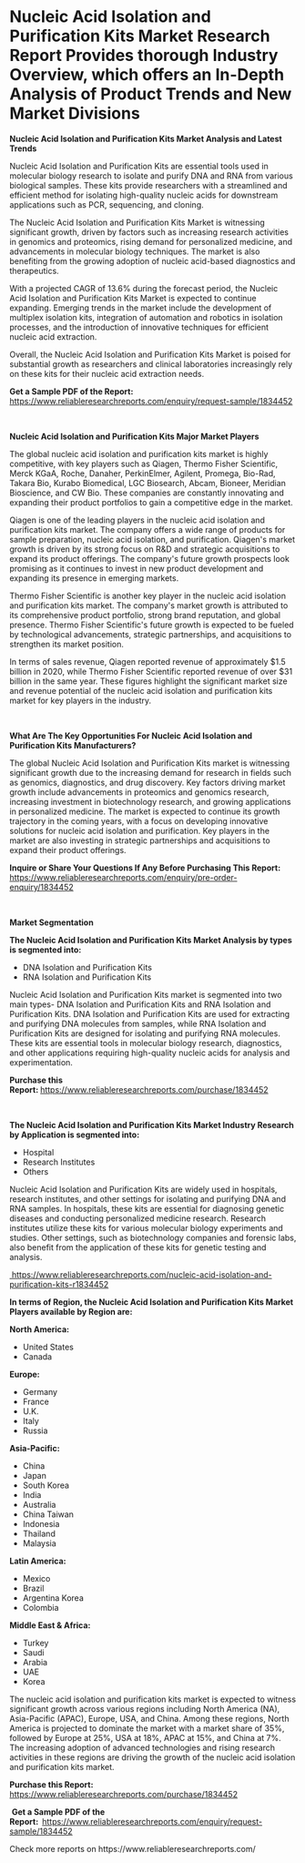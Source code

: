 <p><h1>Nucleic Acid Isolation and Purification Kits Market Research Report Provides thorough Industry Overview, which offers an In-Depth Analysis of Product Trends and New Market Divisions</h1></p><p><strong>Nucleic Acid Isolation and Purification Kits Market Analysis and Latest Trends</strong></p>
<p><p>Nucleic Acid Isolation and Purification Kits are essential tools used in molecular biology research to isolate and purify DNA and RNA from various biological samples. These kits provide researchers with a streamlined and efficient method for isolating high-quality nucleic acids for downstream applications such as PCR, sequencing, and cloning.</p><p>The Nucleic Acid Isolation and Purification Kits Market is witnessing significant growth, driven by factors such as increasing research activities in genomics and proteomics, rising demand for personalized medicine, and advancements in molecular biology techniques. The market is also benefiting from the growing adoption of nucleic acid-based diagnostics and therapeutics.</p><p>With a projected CAGR of 13.6% during the forecast period, the Nucleic Acid Isolation and Purification Kits Market is expected to continue expanding. Emerging trends in the market include the development of multiplex isolation kits, integration of automation and robotics in isolation processes, and the introduction of innovative techniques for efficient nucleic acid extraction.</p><p>Overall, the Nucleic Acid Isolation and Purification Kits Market is poised for substantial growth as researchers and clinical laboratories increasingly rely on these kits for their nucleic acid extraction needs.</p></p>
<p><strong>Get a Sample PDF of the Report:&nbsp;</strong> <a href="https://www.reliableresearchreports.com/enquiry/request-sample/1834452">https://www.reliableresearchreports.com/enquiry/request-sample/1834452</a></p>
<p>&nbsp;</p>
<p><strong>Nucleic Acid Isolation and Purification Kits Major Market Players</strong></p>
<p><p>The global nucleic acid isolation and purification kits market is highly competitive, with key players such as Qiagen, Thermo Fisher Scientific, Merck KGaA, Roche, Danaher, PerkinElmer, Agilent, Promega, Bio-Rad, Takara Bio, Kurabo Biomedical, LGC Biosearch, Abcam, Bioneer, Meridian Bioscience, and CW Bio. These companies are constantly innovating and expanding their product portfolios to gain a competitive edge in the market.</p><p>Qiagen is one of the leading players in the nucleic acid isolation and purification kits market. The company offers a wide range of products for sample preparation, nucleic acid isolation, and purification. Qiagen's market growth is driven by its strong focus on R&D and strategic acquisitions to expand its product offerings. The company's future growth prospects look promising as it continues to invest in new product development and expanding its presence in emerging markets.</p><p>Thermo Fisher Scientific is another key player in the nucleic acid isolation and purification kits market. The company's market growth is attributed to its comprehensive product portfolio, strong brand reputation, and global presence. Thermo Fisher Scientific's future growth is expected to be fueled by technological advancements, strategic partnerships, and acquisitions to strengthen its market position.</p><p>In terms of sales revenue, Qiagen reported revenue of approximately $1.5 billion in 2020, while Thermo Fisher Scientific reported revenue of over $31 billion in the same year. These figures highlight the significant market size and revenue potential of the nucleic acid isolation and purification kits market for key players in the industry.</p></p>
<p>&nbsp;</p>
<p><strong>What Are The Key Opportunities For Nucleic Acid Isolation and Purification Kits Manufacturers?</strong></p>
<p><p>The global Nucleic Acid Isolation and Purification Kits market is witnessing significant growth due to the increasing demand for research in fields such as genomics, diagnostics, and drug discovery. Key factors driving market growth include advancements in proteomics and genomics research, increasing investment in biotechnology research, and growing applications in personalized medicine. The market is expected to continue its growth trajectory in the coming years, with a focus on developing innovative solutions for nucleic acid isolation and purification. Key players in the market are also investing in strategic partnerships and acquisitions to expand their product offerings.</p></p>
<p><strong>Inquire or Share Your Questions If Any Before Purchasing This Report:</strong> <a href="https://www.reliableresearchreports.com/enquiry/pre-order-enquiry/1834452">https://www.reliableresearchreports.com/enquiry/pre-order-enquiry/1834452</a></p>
<p>&nbsp;</p>
<p><strong>Market Segmentation</strong></p>
<p><strong>The Nucleic Acid Isolation and Purification Kits Market Analysis by types is segmented into:</strong></p>
<p><ul><li>DNA Isolation and Purification Kits</li><li>RNA Isolation and Purification Kits</li></ul></p>
<p><p>Nucleic Acid Isolation and Purification Kits market is segmented into two main types- DNA Isolation and Purification Kits and RNA Isolation and Purification Kits. DNA Isolation and Purification Kits are used for extracting and purifying DNA molecules from samples, while RNA Isolation and Purification Kits are designed for isolating and purifying RNA molecules. These kits are essential tools in molecular biology research, diagnostics, and other applications requiring high-quality nucleic acids for analysis and experimentation.</p></p>
<p><strong>Purchase this Report:&nbsp;</strong><a href="https://www.reliableresearchreports.com/purchase/1834452">https://www.reliableresearchreports.com/purchase/1834452</a></p>
<p>&nbsp;</p>
<p><strong>The Nucleic Acid Isolation and Purification Kits Market Industry Research by Application is segmented into:</strong></p>
<p><ul><li>Hospital</li><li>Research Institutes</li><li>Others</li></ul></p>
<p><p>Nucleic Acid Isolation and Purification Kits are widely used in hospitals, research institutes, and other settings for isolating and purifying DNA and RNA samples. In hospitals, these kits are essential for diagnosing genetic diseases and conducting personalized medicine research. Research institutes utilize these kits for various molecular biology experiments and studies. Other settings, such as biotechnology companies and forensic labs, also benefit from the application of these kits for genetic testing and analysis.</p></p>
<p><a href="https://www.reliableresearchreports.com/nucleic-acid-isolation-and-purification-kits-r1834452">&nbsp;https://www.reliableresearchreports.com/nucleic-acid-isolation-and-purification-kits-r1834452</a></p>
<p><strong>In terms of Region, the Nucleic Acid Isolation and Purification Kits Market Players available by Region are:</strong></p>
<p>
    <p> <strong> North America: </strong>
        <ul>
            <li>United States</li>
            <li>Canada</li>
        </ul>
        </p> 
    <p> <strong> Europe: </strong>
        <ul>
            <li>Germany</li>
            <li>France</li>
            <li>U.K.</li>
            <li>Italy</li>
            <li>Russia</li>
        </ul>
        </p> 
    <p> <strong> Asia-Pacific: </strong>
        <ul>
            <li>China</li>
            <li>Japan</li>
            <li>South Korea</li>
            <li>India</li>
            <li>Australia</li>
            <li>China Taiwan</li>
            <li>Indonesia</li>
            <li>Thailand</li>
            <li>Malaysia</li>
        </ul>
        </p> 
    <p> <strong> Latin America: </strong>
        <ul>
            <li>Mexico</li>
            <li>Brazil</li>
            <li>Argentina Korea</li>
            <li>Colombia</li>
        </ul>
        </p> 
    <p> <strong> Middle East & Africa: </strong>
        <ul>
            <li>Turkey</li>
            <li>Saudi</li>
            <li>Arabia</li>
            <li>UAE</li>
            <li>Korea</li>
        </ul>
    </p>
    </p>
<p><p>The nucleic acid isolation and purification kits market is expected to witness significant growth across various regions including North America (NA), Asia-Pacific (APAC), Europe, USA, and China. Among these regions, North America is projected to dominate the market with a market share of 35%, followed by Europe at 25%, USA at 18%, APAC at 15%, and China at 7%. The increasing adoption of advanced technologies and rising research activities in these regions are driving the growth of the nucleic acid isolation and purification kits market.</p></p>
<p><strong>Purchase this Report: </strong><a href="https://www.reliableresearchreports.com/purchase/1834452">https://www.reliableresearchreports.com/purchase/1834452</a></p>
<p>&nbsp;<strong>Get a Sample PDF of the Report:&nbsp;&nbsp;</strong><a href="https://www.reliableresearchreports.com/enquiry/request-sample/1834452">https://www.reliableresearchreports.com/enquiry/request-sample/1834452</a></p>
<p><strong></strong></p>
<p>Check more reports on https://www.reliableresearchreports.com/</p>
